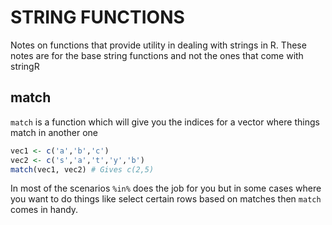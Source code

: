 # STRING FUNCTIONS

Notes on functions that provide utility in dealing with strings in R. These notes are for the base string functions and not the ones that come with stringR

## match
`match` is a function which will give you the indices for a vector where things match in another one

```R
vec1 <- c('a','b','c')
vec2 <- c('s','a','t','y','b')
match(vec1, vec2) # Gives c(2,5)
```

In most of the scenarios `%in%` does the job for you but in some cases where you want to do things like select certain rows based on matches then `match` comes in handy.